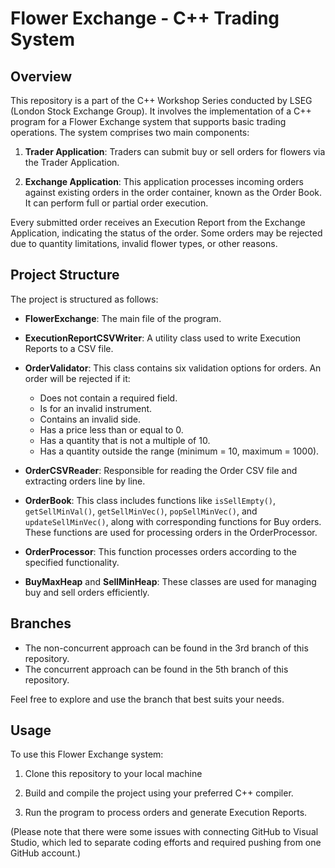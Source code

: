 # Flower Exchange - C++ Trading System

## Overview

This repository is a part of the C++ Workshop Series conducted by LSEG (London Stock Exchange Group). It involves the implementation of a C++ program for a Flower Exchange system that supports basic trading operations. The system comprises two main components:

1. **Trader Application**: Traders can submit buy or sell orders for flowers via the Trader Application.

2. **Exchange Application**: This application processes incoming orders against existing orders in the order container, known as the Order Book. It can perform full or partial order execution.

Every submitted order receives an Execution Report from the Exchange Application, indicating the status of the order. Some orders may be rejected due to quantity limitations, invalid flower types, or other reasons.

## Project Structure

The project is structured as follows:

- **FlowerExchange**: The main file of the program.
- **ExecutionReportCSVWriter**: A utility class used to write Execution Reports to a CSV file.
- **OrderValidator**: This class contains six validation options for orders. An order will be rejected if it:
    - Does not contain a required field.
    - Is for an invalid instrument.
    - Contains an invalid side.
    - Has a price less than or equal to 0.
    - Has a quantity that is not a multiple of 10.
    - Has a quantity outside the range (minimum = 10, maximum = 1000).

- **OrderCSVReader**: Responsible for reading the Order CSV file and extracting orders line by line.
- **OrderBook**: This class includes functions like `isSellEmpty()`, `getSellMinVal()`, `getSellMinVec()`, `popSellMinVec()`, and `updateSellMinVec()`, along with corresponding functions for Buy orders. These functions are used for processing orders in the OrderProcessor.
- **OrderProcessor**: This function processes orders according to the specified functionality.
- **BuyMaxHeap** and **SellMinHeap**: These classes are used for managing buy and sell orders efficiently.

## Branches

- The non-concurrent approach can be found in the 3rd branch of this repository.
- The concurrent approach can be found in the 5th branch of this repository.

Feel free to explore and use the branch that best suits your needs.

## Usage

To use this Flower Exchange system:

1. Clone this repository to your local machine

2. Build and compile the project using your preferred C++ compiler.

3. Run the program to process orders and generate Execution Reports.


(Please note that there were some issues with connecting GitHub to Visual Studio, which led to separate coding efforts and required pushing from one GitHub account.)
